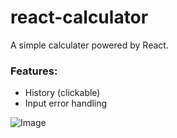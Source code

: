 # react-calculator
A simple calculater powered by React. 

### Features:
* History (clickable)
* Input error handling

![Image](https://i.imgur.com/YPMWD0q.png)